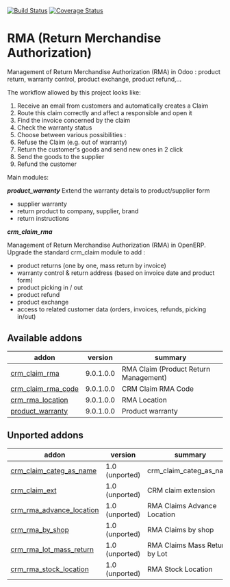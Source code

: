 [![Build Status](https://travis-ci.org/OCA/rma.svg?branch=9.0)](https://travis-ci.org/OCA/rma)
[![Coverage Status](https://coveralls.io/repos/OCA/rma/badge.png?branch=9.0)](https://coveralls.io/r/OCA/rma?branch=9.0)

RMA (Return Merchandise Authorization) 
=======================================

Management of Return Merchandise Authorization (RMA) in Odoo : product return, warranty control, product exchange, product refund,...

The workflow allowed by this project looks like:

1. Receive an email from customers and automatically creates a Claim
1. Route this claim correctly and affect a responsible and open it
1. Find the invoice concerned by the claim
1. Check the warranty status
1. Choose between various possibilities :
  1. Refuse the Claim (e.g. out of warranty)
  1. Return the customer's goods and send new ones in 2 click
  1. Send the goods to the supplier
  1. Refund the customer


Main modules:

***product_warranty***
Extend the warranty details to product/supplier form
* supplier warranty
* return product to company, supplier, brand
* return instructions

***crm_claim_rma***

Management of Return Merchandise Authorization (RMA) in OpenERP.
Upgrade the standard crm_claim module to add :
* product returns (one by one, mass return by invoice)
* warranty control & return address (based on invoice date and product form)
* product picking in / out
* product refund
* product exchange
* access to related customer data (orders, invoices, refunds, picking in/out)


[//]: # (addons)
Available addons
----------------
addon | version | summary
--- | --- | ---
[crm_claim_rma](crm_claim_rma/) | 9.0.1.0.0 | RMA Claim (Product Return Management)
[crm_claim_rma_code](crm_claim_rma_code/) | 9.0.1.0.0 | CRM Claim RMA Code
[crm_rma_location](crm_rma_location/) | 9.0.1.0.0 | RMA Location
[product_warranty](product_warranty/) | 9.0.1.0.0 | Product warranty

Unported addons
---------------
addon | version | summary
--- | --- | ---
[crm_claim_categ_as_name](crm_claim_categ_as_name/) | 1.0 (unported) | crm_claim_categ_as_name
[crm_claim_ext](crm_claim_ext/) | 1.0 (unported) | CRM claim extension
[crm_rma_advance_location](crm_rma_advance_location/) | 1.0 (unported) | RMA Claims Advance Location
[crm_rma_by_shop](crm_rma_by_shop/) | 1.0 (unported) | RMA Claims by shop
[crm_rma_lot_mass_return](crm_rma_lot_mass_return/) | 1.0 (unported) | RMA Claims Mass Return by Lot
[crm_rma_stock_location](crm_rma_stock_location/) | 1.0 (unported) | RMA Stock Location

[//]: # (end addons)
